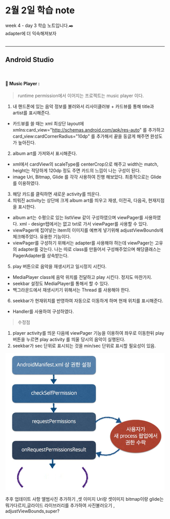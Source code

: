 2월 2일 학습 note
===================


week 4 - day 3 학습 노트입니다.:black_nib:  <br/> adapter에 더 익숙해져보자   <br/><br/>


----------


Android Studio
-------------
<br/>

#### :bookmark_tabs:  Music Player :

> runtime permission에서 이어지는 프로젝트는 music player 이다. 

1. 내 핸드폰에 있는 음악 정보를 불러와서 리사이클러뷰 + 카드뷰를 통해 title과 artist를 표시해준다.
 - 카드뷰를 쓸 때는 xml 최상단 layout에 xmlns:card_view="http://schemas.android.com/apk/res-auto" 를 추가하고
  card_view:cardCornerRadius="10dp" 를 추가해서 끝을 둥글게 해주면 완성도가 높아진다.
2. album art를 가져와서 표시해준다. 
 - xml에서 cardView의 scaleType를 centerCrop으로 해주고 width는 match, height는 적당하게 120dp 정도 주면 카드의 느낌이 나는 구성이 된다. 
 - image Uri, Bitmap, Glide 를 각각 사용하여 진행 해보았다. 최종적으로는 Glide를 이용하였다. 
3. 해당 카드를 클릭하면 새로운 activity를 띄운다.
4. 띄워진 activity는 상단에 크게 album art를 띄우고 재생, 이전곡, 다음곡, 현재지점을 표시한다.
 - album art는 수평으로 있는 listView 같이 구성하였으며 viewPager를 사용하였다. xml - design탭에서는 없고 txt로 가서 viewPager를 사용할 수 있다.
 - viewPager에 집어넣는 item의 이미지를 예쁘게 넣기위해 adjustViewBounds에 체크해주었다. 유용한 기능이다. 
 - viewPager를 구성하기 위해서는 adapter를 사용해야 하는데 viewPager는 고유의 adapter를 갖는다. 나는 따로 class를 만들어서 구성해주었으며 해당클래스는 PagerAdapter를 상속받는다.
5. play 버튼으로 음악을 재생시키고 일시정지 시킨다.
 - MediaPlayer class에 음악 위치를 전달하고 play 시킨다. 정지도 마찬가지. 
 - seekbar 설정도 MediaPlayer를 통해서 할 수 있다.
 - 백그라운드에서 재생시키기 위해서는 Thread 를 사용해야 한다.
6. seekbar가 현재위치를 반영하여 자동으로 이동하게 하며 현재 위치를 표시해준다.
 - Handler를 사용하여 구성하였다. 

> 수정점
1. player activity를 띄운 다음에 viewPager 기능을 이용하여 좌우로 이동한뒤 play 버튼을 누르면 play activity 를 띄울 당시의 음악이 실행된다.
2. seekbar가 sec 단위로 표시되는 것을 min/sec 단위로 표시할 필요성이 있음.


![aboutRP](https://github.com/Rocher0724/FC_ADS_LEECHOONGYUL/blob/master/class/picture/170201/aboutRP.JPG "aboutRP") 

추후 업데이트 사항 
앨범사진 추가하기 ,셋 이미지 Uri랑 셋이미지 bitmap이랑 glide는 뭐가다르지,글라이드 라이브러리를 추가하여 사진불러오기 , adjustViewBounds,super?